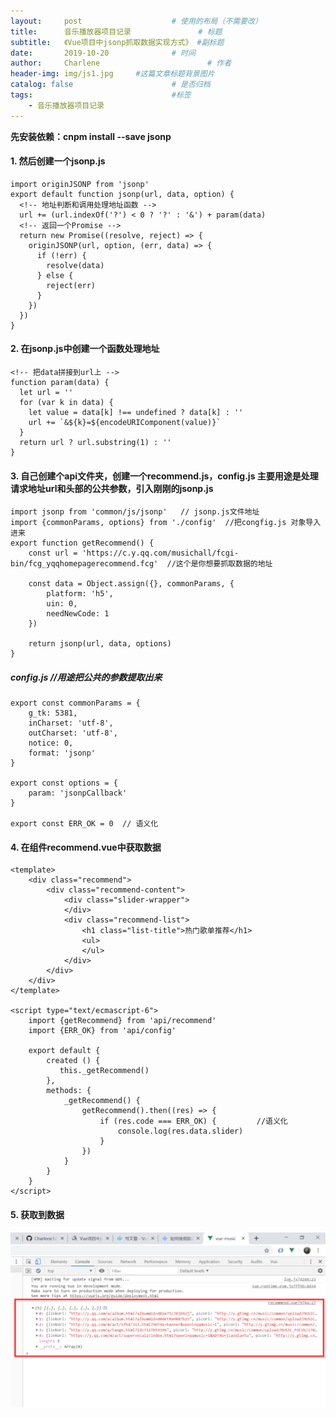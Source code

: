 ```yaml
---
layout:     post   				    # 使用的布局（不需要改）
title:      音乐播放器项目记录 				# 标题 
subtitle:   《Vue项目中jsonp抓取数据实现方式》 #副标题
date:       2019-10-20 				# 时间
author:     Charlene 						# 作者
header-img: img/js1.jpg 	#这篇文章标题背景图片
catalog: false 						# 是否归档
tags:								#标签
    - 音乐播放器项目记录
---
```


**先安装依赖：cnpm install --save jsonp**
#### 1.  然后创建一个jsonp.js
```
import originJSONP from 'jsonp'
export default function jsonp(url, data, option) {
  <!-- 地址判断和调用处理地址函数 -->
  url += (url.indexOf('?') < 0 ? '?' : '&') + param(data)
  <!-- 返回一个Promise -->
  return new Promise((resolve, reject) => {
    originJSONP(url, option, (err, data) => {
      if (!err) {
        resolve(data)
      } else {
        reject(err)
      }
    })
  })
}
```
#### 2. 在jsonp.js中创建一个函数处理地址
```
<!-- 把data拼接到url上 -->
function param(data) {
  let url = ''
  for (var k in data) {
    let value = data[k] !== undefined ? data[k] : ''
    url += `&${k}=${encodeURIComponent(value)}`
  }
  return url ? url.substring(1) : ''
}
```
#### 3. 自己创建个api文件夹，创建一个recommend.js，config.js  主要用途是处理请求地址url和头部的公共参数，引入刚刚的jsonp.js 
```
import jsonp from 'common/js/jsonp'   // jsonp.js文件地址
import {commonParams, options} from './config'  //把congfig.js 对象导入进来
export function getRecommend() {
    const url = 'https://c.y.qq.com/musichall/fcgi-bin/fcg_yqqhomepagerecommend.fcg'  //这个是你想要抓取数据的地址

    const data = Object.assign({}, commonParams, {
        platform: 'h5',
        uin: 0,
        needNewCode: 1
    })

    return jsonp(url, data, options)
}
```
##### config.js //用途把公共的参数提取出来
```
export const commonParams = {
    g_tk: 5381,
    inCharset: 'utf-8',
    outCharset: 'utf-8',
    notice: 0,
    format: 'jsonp'
}

export const options = {
    param: 'jsonpCallback'
}

export const ERR_OK = 0  // 语义化
```
#### 4. 在组件recommend.vue中获取数据
```
<template>
    <div class="recommend">
        <div class="recommend-content">
            <div class="slider-wrapper">
            </div>
            <div class="recommend-list">
                <h1 class="list-title">热门歌单推荐</h1>
                <ul>
                </ul>
            </div>
        </div>
    </div>
</template>

<script type="text/ecmascript-6">
    import {getRecommend} from 'api/recommend'
    import {ERR_OK} from 'api/config'

    export default {
        created () {
           this._getRecommend()
        },
        methods: {
            _getRecommend() {
                getRecommend().then((res) => {
                    if (res.code === ERR_OK) {         //语义化
                        console.log(res.data.slider)
                    }
                })
            }
        }
    }
</script>
```
#### 5. 获取到数据

![Image](https://raw.githubusercontent.com/Charlene12345/img-repo/master/1.png)
